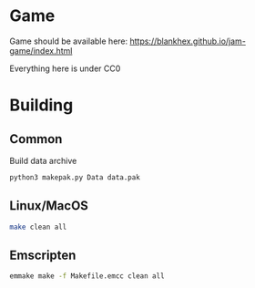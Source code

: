# Game

Game should be available here: https://blankhex.github.io/jam-game/index.html

Everything here is under CC0

# Building

## Common

Build data archive

```sh
python3 makepak.py Data data.pak
```

## Linux/MacOS
 
```sh
make clean all
```

## Emscripten

```sh
emmake make -f Makefile.emcc clean all
```
